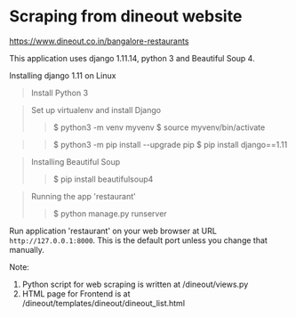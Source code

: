 # Scraping from dineout website
https://www.dineout.co.in/bangalore-restaurants


This application uses django 1.11.14, python 3 and Beautiful Soup 4.

Installing django 1.11 on Linux
> Install Python 3

> Set up virtualenv and install Django
> >$ python3 -m venv myvenv
> >$ source myvenv/bin/activate

> >$ python3 -m pip install --upgrade pip
> >$ pip install django==1.11


> Installing Beautiful Soup
> >$ pip install beautifulsoup4


> Running the app 'restaurant'
> >$ python manage.py runserver

Run application 'restaurant' on your web browser at URL `http://127.0.0.1:8000`. This is the default port unless you change that manually.



Note: 
1. Python script for web scraping is written at /dineout/views.py
2. HTML page for Frontend is at /dineout/templates/dineout/dineout_list.html
